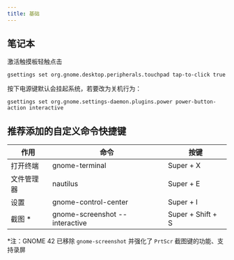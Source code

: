 ```yaml
---
title: 基础
---
```


## 笔记本

激活触摸板轻触点击

    gsettings set org.gnome.desktop.peripherals.touchpad tap-to-click true

按下电源键默认会挂起系统，若要改为关机行为：

    gsettings set org.gnome.settings-daemon.plugins.power power-button-action interactive

## 推荐添加的自定义命令快捷键

<div className="AutoSelectedTableContainer">

| 作用       | 命令                           | 按键              |
| ---------- | ------------------------------ | ----------------- |
| 打开终端   | gnome-terminal                 | Super + X         |
| 文件管理器 | nautilus                       | Super + E         |
| 设置       | gnome-control-center           | Super + I         |
| 截图 \*    | gnome-screenshot --interactive | Super + Shift + S |

</div>

*注：GNOME 42 已移除 `gnome-screenshot` 并强化了 `PrtScr` 截图键的功能、支持录屏
